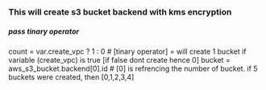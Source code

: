 ### This will create s3 bucket backend with kms encryption

##### pass tinary operator
count = var.create_vpc ? 1 : 0 # [tinary operator] = will create 1 bucket if variable (create_vpc) is true [if false dont create hence 0]
bucket = aws_s3_bucket.backend[0].id  # [0] is refrencing the number of bucket. if 5 buckets were created, then [0,1,2,3,4]
